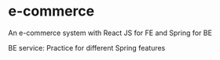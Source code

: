 # e-commerce

An e-commerce system with React JS for FE and Spring for BE

BE service: Practice for different Spring features
